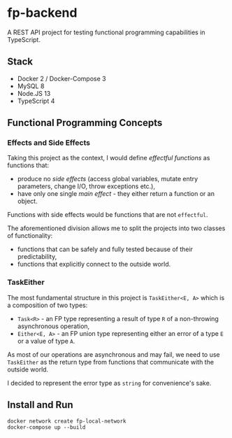 # fp-backend

A REST API project for testing functional programming capabilities in TypeScript.

## Stack
* Docker 2 / Docker-Compose 3
* MySQL 8
* Node.JS 13
* TypeScript 4

## Functional Programming Concepts

### Effects and Side Effects
Taking this project as the context, I would define _effectful functions_ as functions that:
* produce no _side effects_ (access global variables, mutate entry parameters, change I/O, throw exceptions etc.),
* have only one single _main effect_ - they either return a function or an object.

Functions with side effects would be functions that are not `effectful`.

The aforementioned division allows me to split the projects into two classes of functionality:
* functions that can be safely and fully tested because of their predictability,
* functions that explicitly connect to the outside world.

### TaskEither
The most fundamental structure in this project is `TaskEither<E, A>` which is a composition of two types:
* `Task<R>` - an FP type representing a result of type `R` of a non-throwing asynchronous operation,
* `Either<E, A>` - an FP union type representing either an error of a type `E` or a value of type `A`.

As most of our operations are asynchronous and may fail, we need to use `TaskEither` as the return type from functions that communicate with the outside world.

I decided to represent the error type as `string` for convenience's sake.

## Install and Run

    docker network create fp-local-network
    docker-compose up --build
